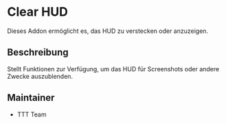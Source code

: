 # Clear HUD

Dieses Addon ermöglicht es, das HUD zu verstecken oder anzuzeigen.

## Beschreibung

Stellt Funktionen zur Verfügung, um das HUD für Screenshots oder andere Zwecke auszublenden.

## Maintainer

- TTT Team

